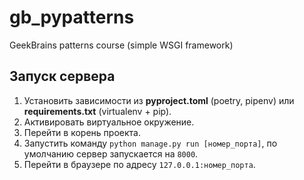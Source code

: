 # gb_pypatterns

GeekBrains patterns course (simple WSGI framework)

## Запуск сервера

1. Установить зависимости из **pyproject.toml** (poetry, pipenv) или **requirements.txt** (virtualenv + pip).
2. Активировать виртуальное окружение.
3. Перейти в корень проекта.
4. Запустить команду ``python manage.py run [номер_порта]``, по умолчанию сервер запускается на ``8000``.
5. Перейти в браузере по адресу ``127.0.0.1:номер_порта``.
